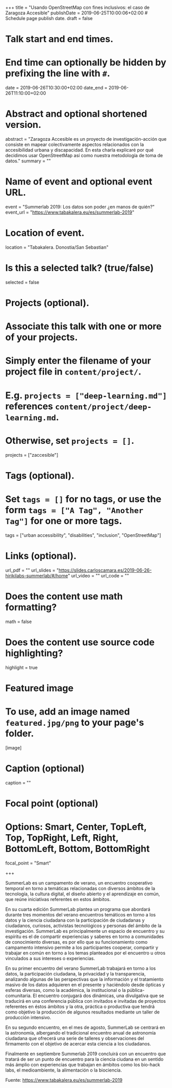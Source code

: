 +++
title = "Usando OpenStreetMap con fines inclusivos: el caso de Zaragoza Accesible"
publishDate = 2019-06-25T10:00:06+02:00  # Schedule page publish date.
draft = false

# Talk start and end times.
#   End time can optionally be hidden by prefixing the line with `#`.
date = 2019-06-26T10:30:00+02:00
date_end = 2019-06-26T11:10:00+02:00

# Abstract and optional shortened version.
abstract = "Zaragoza Accesible es un proyecto de investigación-acción que consiste en mapear colectivamente aspectos relacionados con la accesibilidad urbana y discapacidad. En esta charla explicaré por qué decidimos usar OpenStreetMap así como nuestra metodología de toma de datos."
summary = ""

# Name of event and optional event URL.
event = "Summerlab 2019: Los datos son poder ¿en manos de quién?"
event_url = "https://www.tabakalera.eu/es/summerlab-2019"

# Location of event.
location = "Tabakalera. Donostia/San Sebastian"

# Is this a selected talk? (true/false)
selected = false

# Projects (optional).
#   Associate this talk with one or more of your projects.
#   Simply enter the filename of your project file in `content/project/`.
#   E.g. `projects = ["deep-learning.md"]` references `content/project/deep-learning.md`.
#   Otherwise, set `projects = []`.
projects = ["zaccesible"]

# Tags (optional).
#   Set `tags = []` for no tags, or use the form `tags = ["A Tag", "Another Tag"]` for one or more tags.
tags = ["urban accessibility", "disabilities", "inclusion", "OpenStreetMap"]

# Links (optional).
url_pdf = ""
url_slides = "https://slides.carloscamara.es/2019-06-26-hirikilabs-summerlab/#/home"
url_video = ""
url_code = ""

# Does the content use math formatting?
math = false

# Does the content use source code highlighting?
highlight = true

# Featured image
# To use, add an image named `featured.jpg/png` to your page's folder.
[image]
  # Caption (optional)
  caption = ""

  # Focal point (optional)
  # Options: Smart, Center, TopLeft, Top, TopRight, Left, Right, BottomLeft, Bottom, BottomRight
  focal_point = "Smart"

+++

SummerLab es un campamento de verano, un encuentro cooperativo temporal en torno a temáticas relacionadas con diversos ámbitos de la tecnología, la cultura digital, el diseño abierto y el aprendizaje en común, que reúne iniciativas referentes en estos ámbitos.

En su cuarta edición SummerLab plantea un programa que abordará durante tres momentos del verano encuentros temáticos en torno a los datos y la ciencia ciudadana con la participación de ciudadanas y ciudadanos, curiosos, activistas tecnológicos y personas del ámbito de la investigación. SummerLab es principalmente un espacio de encuentro y su espíritu es el de compartir experiencias y saberes en torno a comunidades de conocimiento diversas, es por ello que su funcionamiento como campamento intensivo permite a los participantes cooperar, compartir y trabajar en común en torno a los temas planteados por el encuentro u otros vinculados a sus intereses o experiencias.

En su primer encuentro del verano SummerLab trabajará en torno a los datos, la participación ciudadana, la privacidad y la transparencia, analizando algunas de las perspectivas que la información y el tratamiento masivo de los datos adquieren en el presente y haciéndolo desde ópticas y esferas diversas, como la académica, la institucional o la pública-comunitaria. El encuentro conjugará dos dinámicas, una divulgativa que se traducirá en una conferencia pública con invitados e invitadas de proyectos referentes en éstos ámbitos y la otra, práctica o productiva que tendrá como objetivo la producción de algunos resultados mediante un taller de producción intensivo.

En su segundo encuentro, en el mes de agosto, SummerLab se centrará en la astronomía, albergando el tradicional encuentro anual de astronomía ciudadana que ofrecerá una serie de talleres y observaciones del firmamento con el objetivo de acercar esta ciencia a los ciudadanos.

Finalmente en septiembre Summerlab 2019 concluirá con un encuentro que tratará de ser un punto de encuentro para la ciencia ciudana en un sentido más ámplio con experiencias que trabajan en ámbitos como los bio-hack labs, el medioambiente, la alimentación o la biociencia.

Fuente: https://www.tabakalera.eu/es/summerlab-2019
